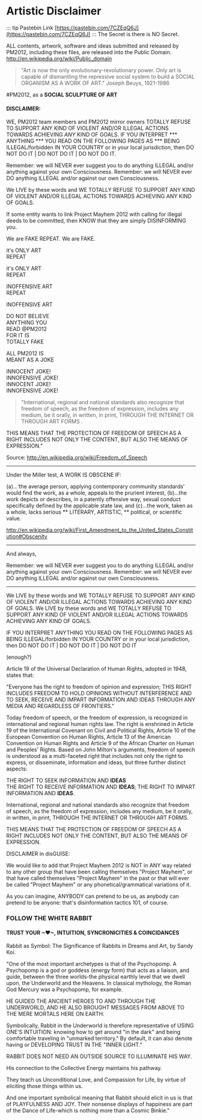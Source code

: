 # Artistic Disclaimer

::: tip Pastebin Link
[https://pastebin.com/7CZEqQ6J](https://pastebin.com/7CZEqQ6J)
:::
The Secret is there is NO Secret.

ALL contents, artwork, software and ideas submitted and released by PM2012,
including these files, are released into the Public Domain.
http://en.wikipedia.org/wiki/Public_domain

> "Art is now the only evolutionary-revolutionary power. Only art is capable of dismantling the repressive social system to build a SOCIAL ORGANISM AS A WORK OF ART." Joseph Beuys, 1921-1986

#PM2012, as a **SOCIAL SCULPTURE OF ART**

#### DISCLAIMER:
WE, PM2012 team members and PM2012 mirror owners TOTALLY REFUSE TO SUPPORT ANY KIND OF VIOLENT AND/OR ILLEGAL ACTIONS TOWARDS ACHIEVING *ANY* KIND OF GOALS. IF YOU INTERPRET *** ANYTHING *** YOU READ ON THE FOLLOWING PAGES AS
*** BEING ILLEGAL/forbidden IN YOUR COUNTRY or in your local jurisdiction, then DO NOT DO IT | DO NOT DO IT | DO NOT DO IT.

Remember: we will NEVER ever suggest you to do anything ILLEGAL and/or anything against your own Consciousness.
Remember: we will NEVER ever DO anything ILLEGAL and/or against our own Consciousness.

We LIVE by these words and WE TOTALLY REFUSE TO SUPPORT ANY KIND OF VIOLENT AND/OR ILLEGAL ACTIONS TOWARDS ACHIEVING ANY KIND OF GOALS.                   

If some entity wants to link Project Mayhem 2012 with calling for illegal deeds to be committed, then KNOW that they are simply DISINFORMING you.


 We are FAKE REPEAT.
 We are FAKE.

 it's ONLY ART  
 REPEAT

 it's ONLY ART  
 REPEAT

 INOFFENSIVE ART  
 REPEAT

 INOFFENSIVE ART  

DO NOT BELIEVE  
ANYTHING YOU  
READ @PM2012  
FOR IT IS  
TOTALLY FAKE  

ALL PM2012 IS  
MEANT AS A JOKE  

INNOCENT JOKE!  
INNOFENSIVE JOKE!  
INNOCENT JOKE!  
INNOFENSIVE JOKE!  

> "International, regional and national standards also recognize that
freedom of speech, as the freedom of expression, includes any medium, be
it orally, in written, in print, THROUGH THE INTERNET OR THROUGH  ART FORMS .

THIS MEANS THAT THE PROTECTION OF FREEDOM OF SPEECH AS A RIGHT
INCLUDES NOT ONLY THE CONTENT, BUT ALSO THE MEANS OF EXPRESSION."

Source: http://en.wikipedia.org/wiki/Freedom_of_Speech

___

Under the Miller test, A WORK IS OBSCENE IF:

(a)...‘the average person, applying contemporary community standards’ would find the work, as a whole, appeals to the prurient interest,
(b)...the work depicts or describes, in a patently offensive way, sexual conduct specifically defined by the applicable state law, and
(c)...the work, taken as a whole, lacks serious ** LITERARY, ARTISTIC, ** political, or scientific value.

http://en.wikipedia.org/wiki/First_Amendment_to_the_United_States_Constitution#Obscenity
___

And always,

Remember: we will NEVER ever suggest you to do anything ILLEGAL and/or anything against your own Consciousness.
Remember: we will NEVER ever DO anything ILLEGAL and/or against our own Consciousness.

___

We LIVE by these words and WE TOTALLY REFUSE TO SUPPORT ANY KIND OF VIOLENT
AND/OR ILLEGAL ACTIONS TOWARDS ACHIEVING ANY KIND OF GOALS.
We LIVE by these words and WE TOTALLY REFUSE TO SUPPORT ANY KIND OF VIOLENT
AND/OR ILLEGAL ACTIONS TOWARDS ACHIEVING ANY KIND OF GOALS.

IF YOU INTERPRET  ANYTHING  YOU READ ON THE FOLLOWING PAGES AS BEING ILLEGAL/forbidden IN YOUR COUNTRY or in your local jurisdiction, then DO NOT DO IT | DO NOT DO IT | DO NOT DO IT                      

(enough?)

Article 19 of the Universal Declaration of Human Rights, adopted in 1948, states that:

"Everyone has the right to freedom of opinion and expression; THIS RIGHT INCLUDES FREEDOM TO HOLD OPINIONS WITHOUT INTERFERENCE AND TO SEEK, RECEIVE AND IMPART INFORMATION AND IDEAS THROUGH ANY MEDIA AND REGARDLESS OF FRONTIERS."

Today freedom of speech, or the freedom of expression, is recognized in international and regional human rights law. The right is enshrined in Article 19 of the International Covenant on Civil and Political Rights, Article 10 of the European Convention on Human Rights, Article 13 of the American Convention on Human Rights and Article 9 of the African Charter on Human and Peoples' Rights. Based on John Milton's arguments, freedom of speech is understood as a multi-faceted right that includes not only the right to express, or disseminate, information and ideas, but three further distinct aspects:

THE RIGHT TO SEEK INFORMATION AND **IDEAS**  
THE RIGHT TO RECEIVE INFORMATION AND **IDEAS**;
THE RIGHT TO IMPART INFORMATION AND **IDEAS**.

International, regional and national standards also recognize that freedom of speech, as the freedom of expression, includes any medium, be it orally, in written, in print, THROUGH THE INTERNET OR THROUGH ART FORMS.

THIS MEANS THAT THE PROTECTION OF FREEDOM OF SPEECH AS A RIGHT INCLUDES NOT ONLY THE CONTENT, BUT ALSO THE MEANS OF EXPRESSION.


DISCLAIMER in disGUISE:

We would like to add that Project Mayhem 2012 is NOT in ANY way related to any other group that have been calling themselves "Project Mayhem",
or that have called themselves "Project Mayhem" in the past or that will ever be called "Project Mayhem" or any phonetical/grammatical variations of it.

As you can imagine, ANYBODY can pretend to be us, as anybody can pretend to be anyone: that's disinformation tactics 101, of course.


### FOLLOW THE WHITE RABBIT
#### TRUST YOUR ~♥~, INTUITION, SYNCRONICITIES & COINCIDANCES   
Rabbit as Symbol: The Significance of Rabbits in Dreams and Art, by Sandy Koi.

"One of the most important archetypes is that of the Psychopomp. A Psychopomp is a god or goddess (energy form) that
acts as a liaison, and guide, between the three worlds-the physical earthly level that we dwell upon, the Underworld and
the Heavens. In classical mythology, the Roman God Mercury was a Psychopomp, for example.

HE GUIDED THE ANCIENT HEROES TO AND THROUGH THE UNDERWORLD,
AND HE ALSO BROUGHT MESSAGES FROM ABOVE TO THE MERE MORTALS HERE ON EARTH.

Symbolically, Rabbit in the Underworld is therefore representative of USING ONE'S INTUITION: knowing how to get around
"in the dark" and being comfortable traveling in "unmarked territory." By default, it can also denote having or
DEVELOPING TRUST IN THE "INNER LIGHT."

RABBIT DOES NOT NEED AN OUTSIDE SOURCE TO ILLUMINATE HIS WAY.

His connection to the Collective Energy maintains his pathway.

They teach us Unconditional Love, and Compassion for Life, by virtue of eliciting those things within us.

And one important symbolical meaning that Rabbit should elicit in us is that of PLAYFULNESS AND JOY.
Their nonsense displays of happiness are part of the Dance of Life-which is nothing more than a Cosmic Binkie."
